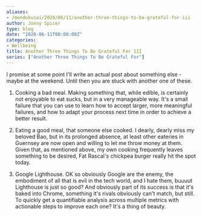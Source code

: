 ```yaml
---
aliases:
- /mendokusai/2020/06/11/another-three-things-to-be-grateful-for-iii
author: Jonny Spicer
type: blog
date: "2020-06-11T00:00:00Z"
categories:
- Wellbeing
title: Another Three Things To Be Grateful For III
series: ["Another Three Things To Be Grateful For"]
---
```

I promise at some point I'll write an actual post about something else - maybe at the weekend. Until then you are stuck with another one of these.

1. Cooking a bad meal. Making something that, while edible, is certainly not enjoyable to eat sucks, but in a very manageable way. It's a small failure that you can use
to learn how to accept larger, more meaningful failures, and how to adapt your process next time in order to achieve a better result.

2. Eating a good meal, that someone else cooked. I dearly, dearly miss my beloved Bao, but in its prolonged absence, at least other eateries in Guernsey are now open and
willing to let me throw money at them. Given that, as mentioned above, my own cooking frequently leaves something to be desired, Fat Rascal's chickpea burger really hit
the spot today.

3. Google Lighthouse. OK so obviously Google are the enemy, the embodiment of all that is evil in the tech world, and I hate them, buuuut Lighthouse is just so good? And
obviously part of its success is that it's baked into Chrome, something it's rivals obviously can't match, but still. To quickly get a quantifiable analysis across
multiple metrics with actionable steps to improve each one? It's a thing of beauty.
